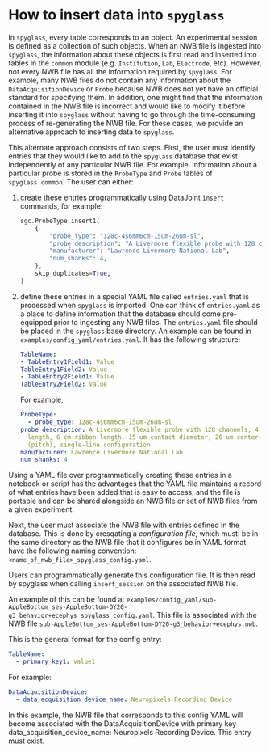 # How to insert data into `spyglass`

In `spyglass`, every table corresponds to an object. An experimental session is
defined as a collection of such objects. When an NWB file is ingested into
`spyglass`, the information about these objects is first read and inserted into
tables in the `common` module (e.g. `Institution`, `Lab`, `Electrode`, etc).
However, not every NWB file has all the information required by `spyglass`. For
example, many NWB files do not contain any information about the
`DataAcquisitionDevice` or `Probe` because NWB does not yet have an official
standard for specifying them. In addition, one might find that the information
contained in the NWB file is incorrect and would like to modify it before
inserting it into `spyglass` without having to go through the time-consuming
process of re-generating the NWB file. For these cases, we provide an
alternative approach to inserting data to `spyglass`.

This alternate approach consists of two steps. First, the user must identify
entries that they would like to add to the `spyglass` database that exist
independently of any particular NWB file. For example, information about a
particular probe is stored in the `ProbeType` and `Probe` tables of
`spyglass.common`. The user can either:

1. create these entries programmatically using DataJoint `insert` commands, for
   example:

   ```python
   sgc.ProbeType.insert1(
       {
           "probe_type": "128c-4s6mm6cm-15um-26um-sl",
           "probe_description": "A Livermore flexible probe with 128 channels, 4 shanks, 6 mm shank length, 6 cm ribbon length. 15 um contact diameter, 26 um center-to-center distance (pitch), single-line configuration.",
           "manufacturer": "Lawrence Livermore National Lab",
           "num_shanks": 4,
       },
       skip_duplicates=True,
   )
   ```

2. define these entries in a special YAML file called `entries.yaml` that is
   processed when `spyglass` is imported. One can think of `entries.yaml` as a
   place to define information that the database should come pre-equipped prior
   to ingesting any NWB files. The `entries.yaml` file should be placed in the
   `spyglass` base directory. An example can be found in
   `examples/config_yaml/entries.yaml`. It has the following structure:

   ```yaml
   TableName:
   - TableEntry1Field1: Value
   TableEntry1Field2: Value
   - TableEntry2Field1: Value
   TableEntry2Field2: Value
   ```

   For example,

   ```yaml
   ProbeType:
     - probe_type: 128c-4s6mm6cm-15um-26um-sl
   probe_description: A Livermore flexible probe with 128 channels, 4 shanks, 6 mm shank
     length, 6 cm ribbon length. 15 um contact diameter, 26 um center-to-center distance
     (pitch), single-line configuration.
   manufacturer: Lawrence Livermore National Lab
   num_shanks: 4
   ```

Using a YAML file over programmatically creating these entries in a notebook or
script has the advantages that the YAML file maintains a record of what entries
have been added that is easy to access, and the file is portable and can be
shared alongside an NWB file or set of NWB files from a given experiment.

Next, the user must associate the NWB file with entries defined in the database.
This is done by cresqating a _configuration file_, which must: be in the same
directory as the NWB file that it configures be in YAML format have the
following naming convention: `<name_of_nwb_file>_spyglass_config.yaml`.

Users can programmatically generate this configuration file. It is then read by
spyglass when calling `insert_session` on the associated NWB file.

An example of this can be found at
`examples/config_yaml/​​sub-AppleBottom_ses-AppleBottom-DY20-g3_behavior+ecephys_spyglass_config.yaml`.
This file is associated with the NWB file
`sub-AppleBottom_ses-AppleBottom-DY20-g3_behavior+ecephys.nwb`.

This is the general format for the config entry:

```yaml
TableName:
  - primary_key1: value1
```

For example:

```yaml
DataAcquisitionDevice:
  - data_acquisition_device_name: Neuropixels Recording Device
```

In this example, the NWB file that corresponds to this config YAML will become
associated with the DataAcquisitionDevice with primary key
data_acquisition_device_name: Neuropixels Recording Device. This entry must
exist.
